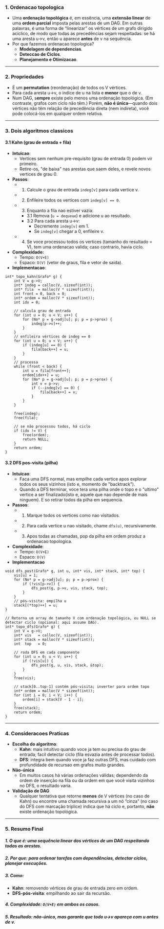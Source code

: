 ### 1. Ordenacao topologica

- Uma **ordenação topológica** é, em essência, uma **extensão linear** de uma **ordem parcial** imposta pelas arestas de um DAG. Em outras palavras, é uma forma de “linearizar” os vértices de um grafo dirigido acíclico, de modo que todas as precedências sejam respeitadas: se há uma aresta u->v, então u aparece **antes** de v na sequência.
- Por que fazemos ordenacao topologica?
	- **Modelagem de dependencias**.
	- **Deteccao de Ciclos**.
	- **Planejamento e Otimizacao**.
---
### 2. Propriedades
- É um **permutation** (reordenação) de todos os V vértices.
- Para cada aresta u->v, o indice de u na lista e **menor** que o de v.
- Num DAG, s**empre** existe pelo menos uma ordenação topológica. (Em contraste, grafos com ciclo não têm.)
Porém, **não é única**—quando dois vértices não têm relação de precedência direta (nem indireta), você pode colocá-los em qualquer ordem relativa.
---
### 3. Dois algoritmos classicos

#### 3.1 Kahn (grau de entrada + fila)
- **Intuicao**:
	- Vertices sem nenhum pre-requisito (grau de entrada 0) podem vir primeiro.
	- Retire-os, "de baixa" nas arestas que saem deles, e revele novos vertices de grau 0.
- **Passos**:
	- 1. Calcule o grau de entrada `indeg[v]` para cada vertice v.
	- 2. Enfileire todos os vertices com `indeg[v] == 0`.
	- 3. Enquanto a fila nao estiver vazia:
		- 3.1 Remova (`u = dequeue`) e adicione u ao resultado.
		- 3.2 Para cada aresta u->v:
			- Decremente `indeg[v]` em 1.
			- Se `indeg[v]` chegar a 0, enfileire v.
	- 4. Se voce processou todos os vertices (tamanho do resultado = V), tem uma ordenacao valida; caso contrario, havia ciclo.
- **Complexidade:**
	- Tempo: `O(V+E)`
	- Espaco: `O(V)` (vetor de graus, fila e vetor de saida).
- **Implementacao**:
```
int* topo_kahn(Grafo* g) {
    int V = g->V;
    int* indeg = calloc(V, sizeof(int));
    int* fila  = malloc(V * sizeof(int));
    int front = 0, back = 0;
    int* ordem = malloc(V * sizeof(int));
    int idx = 0;

    // calcula grau de entrada
    for (int u = 0; u < V; u++) {
        for (No* p = g->adj[u]; p; p = p->prox) {
            indeg[p->v]++;
        }
    }
    // enfileira vértices de indeg == 0
    for (int u = 0; u < V; u++) {
        if (indeg[u] == 0) {
            fila[back++] = u;
        }
    }
    // processa
    while (front < back) {
        int u = fila[front++];
        ordem[idx++] = u;
        for (No* p = g->adj[u]; p; p = p->prox) {
            int v = p->v;
            if (--indeg[v] == 0) {
                fila[back++] = v;
            }
        }
    }

    free(indeg);
    free(fila);

    // se não processou todos, há ciclo
    if (idx != V) {
        free(ordem);
        return NULL;
    }
    return ordem;
}
```

#### 3.2 DFS pos-visita (pilha)
- **Intuicao**:
	- Faca uma DFS normal, mas empilhe cada vertice apos explorar todos os seus vizinhos (isto e, momento de "backtrack").
	- Quando a DFS terminar, voce tera uma pilha onde o topo e o "ultimo" vertice a ser finalizado(isto e, aquele que nao depende de mais ninguem). E so retirar todos da pilha em sequencia.
- **Passos**:
	- 1. Marque todos os vertices como nao visitados.
	- 2. Para cada vertice u nao visitado, chame `dfs(u)`, recursivamente.
	- 3. Apos todas as chamadas, pop da pilha em ordem produz a ordenacao topologica.
- **Complexidade**:
	- Tempo: `O(V+E)`
	- Espaco: `O(V)`
- **Implementacao**
```
void dfs_post(Grafo* g, int u, int* vis, int* stack, int* top) {
    vis[u] = 1;
    for (No* p = g->adj[u]; p; p = p->prox) {
        if (!vis[p->v]) {
            dfs_post(g, p->v, vis, stack, top);
        }
    }
    // pós-visita: empilha u
    stack[(*top)++] = u;
}
```
```
// Retorna um array de tamanho V com ordenação topológica, ou NULL se detectar ciclo (opcional: aqui assume DAG).
int* topo_dfs(Grafo* g) {
    int V = g->V;
    int* vis   = calloc(V, sizeof(int));
    int* stack = malloc(V * sizeof(int));
    int  top   = 0;

    // roda DFS em cada componente
    for (int u = 0; u < V; u++) {
        if (!vis[u]) {
            dfs_post(g, u, vis, stack, &top);
        }
    }
    free(vis);

    // stack[0..top-1] contém pós-visita; inverter para ordem topo
    int* ordem = malloc(V * sizeof(int));
    for (int i = 0; i < V; i++) {
        ordem[i] = stack[V - 1 - i];
    }
    free(stack);
    return ordem;
}
```
---
### 4. Consideracoes Praticas

- **Escolha do algoritmo**:
	- **Kahn**: mais intuitivo quando voce ja tem ou precisa do grau de entrada; facil detectar ciclo (fila esvazia antes de processar todos).
	- **DFS**: integra bem quando voce ja faz outras DFS, mas cuidado com profundidade de recursao em grafos muito grandes.
- **Não-única**
	- Em muitos casos há várias ordenações válidas; dependendo da ordem de inserção na fila ou da ordem em que você visita vizinhos no DFS, o resultado varia.
- **Validação de DAG**
	- Qualquer tentativa que retorne **menos** de V vértices (no caso de Kahn) ou encontre uma chamada recursiva a um nó “cinza” (no caso do DFS com marcação tríplice) indica que há ciclo e, portanto, **não** existe ordenação topológica.
---
### 5. Resumo Final
##### 1. **O que é:** uma sequência linear dos vértices de um DAG respeitando todas as arestas.
##### 2. **Por que:** para ordenar tarefas com dependências, detectar ciclos, planejar execuções.
##### 3. **Como**:
- **Kahn**: removendo vértices de grau de entrada zero em ordem.
- **DFS-pós-visita**: empilhando ao sair da recursão.
##### 4. **Complexidade**: `O(V+E)` em ambos os casos.
##### 5. **Resultado**: não-único, mas garante que todo u→v apareça com u antes de v.


